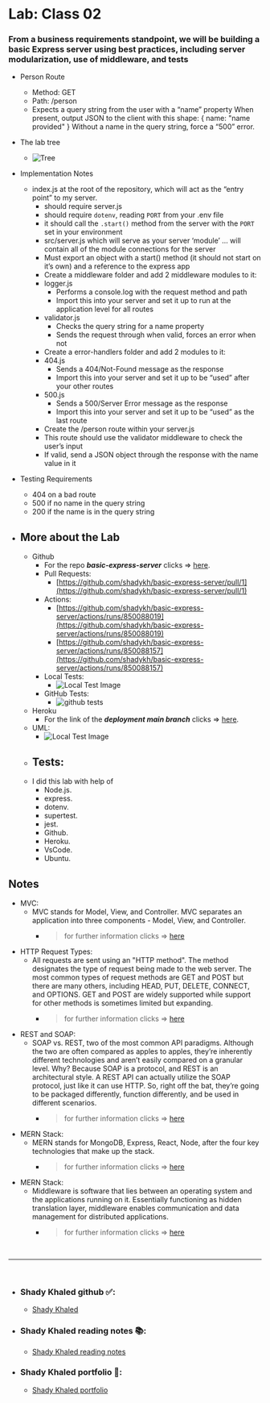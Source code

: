 # Lab: Class 02

### From a business requirements standpoint, we will be building a basic Express server using best practices, including server modularization, use of middleware, and tests

- Person Route
  - Method: GET
  - Path: /person
  - Expects a query string from the user with a “name” property
    When present, output JSON to the client with this shape: { name: "name provided" }
    Without a name in the query string, force a “500” error.

- The lab tree
  - ![Tree](https://raw.githubusercontent.com/shadykh/basic-express-server/main/src/assets/tree.PNG)

- Implementation Notes
  - index.js at the root of the repository, which will act as the “entry point” to my server.
    - should require server.js
    - should require `dotenv`, reading `PORT` from your .env file
    - it should call the `.start()` method from the server with the `PORT` set in your environment
    - src/server.js which will serve as your server ‘module’ … will contain all of the module connections for the server
    - Must export an object with a start() method (it should not start on it’s own) and a reference to the express app
    - Create a middleware folder and add 2 middleware modules to it:
    - logger.js
      - Performs a console.log with the request method and path
      - Import this into your server and set it up to run at the application level for all routes
    - validator.js
      - Checks the query string for a name property
      - Sends the request through when valid, forces an error when not
    - Create a error-handlers folder and add 2 modules to it:
    - 404.js
      - Sends a 404/Not-Found message as the response
      - Import this into your server and set it up to be “used” after your other routes
    - 500.js
      - Sends a 500/Server Error message as the response
      - Import this into your server and set it up to be “used” as the last route
    - Create the /person route within your server.js
    - This route should use the validator middleware to check the user’s input
    - If valid, send a JSON object through the response with the name value in it
- Testing Requirements
    - 404 on a bad route
    - 500 if no name in the query string
    - 200 if the name is in the query string

- ## More about the Lab

  - Github
    - For the repo ***basic-express-server*** clicks => [here](https://github.com/shadykh/basic-express-server).
    - Pull Requests:
        - [https://github.com/shadykh/basic-express-server/pull/1](https://github.com/shadykh/basic-express-server/pull/1)
    - Actions:
        - [https://github.com/shadykh/basic-express-server/actions/runs/850088019](https://github.com/shadykh/basic-express-server/actions/runs/850088019)
        - [https://github.com/shadykh/basic-express-server/actions/runs/850088157](https://github.com/shadykh/basic-express-server/actions/runs/850088157)
    - Local Tests:
        - ![Local Test Image](https://raw.githubusercontent.com/shadykh/basic-express-server/main/src/assets/tests.gif)
    - GitHub Tests:
        - ![github tests](https://raw.githubusercontent.com/shadykh/basic-express-server/main/src/assets/githubtests.gif)
  - Heroku
    - For the link of the ***deployment main branch***  clicks => [here](https://shady-server-deploy-dev.herokuapp.com/).
  - UML:
    - ![Local Test Image](https://raw.githubusercontent.com/shadykh/basic-express-server/main/src/assets/uml.PNG)
  - Tests:
    - 
  - I did this lab with help of
    - Node.js.
    - express.
    - dotenv.
    - supertest.
    - jest.
    - Github.
    - Heroku.
    - VsCode.
    - Ubuntu.

## Notes

- MVC:
  - MVC stands for Model, View, and Controller. MVC separates an application into three components - Model, View, and Controller.
    - > for further information clicks => [here](https://www.tutorialsteacher.com/mvc/mvc-architecture#:~:text=MVC%20stands%20for%20Model%2C%20View,data%20retrieved%20from%20the%20database.)
- HTTP Request Types:
  - All requests are sent using an "HTTP method". The method designates the type of request being made to the web server. The most common types of request methods are GET and POST but there are many others, including HEAD, PUT, DELETE, CONNECT, and OPTIONS. GET and POST are widely supported while support for other methods is sometimes limited but expanding.
    - > for further information clicks => [here](https://guides.codepath.com/websecurity/HTTP-Request-Types#:~:text=The%20method%20designates%20the%20type,is%20sometimes%20limited%20but%20expanding.)
- REST and SOAP:
  - SOAP vs. REST, two of the most common API paradigms. Although the two are often compared as apples to apples, they’re inherently different technologies and aren’t easily compared on a granular level. Why? Because SOAP is a protocol, and REST is an architectural style. A REST API can actually utilize the SOAP protocol, just like it can use HTTP. So, right off the bat, they’re going to be packaged differently, function differently, and be used in different scenarios.
    - > for further information clicks => [here](https://www.upwork.com/resources/soap-vs-rest-a-look-at-two-different-api-styles?utm_source=google&utm_campaign=SEM_GGL_INTL_NonBrand_Marketplace_DSA&utm_medium=cpc&utm_content=113089129402&utm_term=&campaignid=11384804789&gclid=CjwKCAjwqIiFBhAHEiwANg9szrWMLd7P9QQ4VRETxz3jPo7vQAxwQhG7WKSyuFryUk_AzoCjQoN4vxoCVagQAvD_BwE)
- MERN Stack:
  - MERN stands for MongoDB, Express, React, Node, after the four key technologies that make up the stack.
    - > for further information clicks => [here](https://www.mongodb.com/mern-stack)
- MERN Stack:
  - Middleware is software that lies between an operating system and the applications running on it. Essentially functioning as hidden translation layer, middleware enables communication and data management for distributed applications.
    - > for further information clicks => [here](https://azure.microsoft.com/en-us/overview/what-is-middleware/#:~:text=Middleware%20is%20software%20that%20lies,data%20management%20for%20distributed%20applications.)

<br>

---
<br>

- ### Shady Khaled github ✅: 
    - [Shady Khaled](https://github.com/shadykh)

- ### Shady Khaled reading notes 📚: 
    - [Shady Khaled reading notes](https://shadykh.github.io/reading-notes/)

- ### Shady Khaled portfolio 💬: 
    - [Shady Khaled portfolio](https://portfolio-shady.herokuapp.com/)